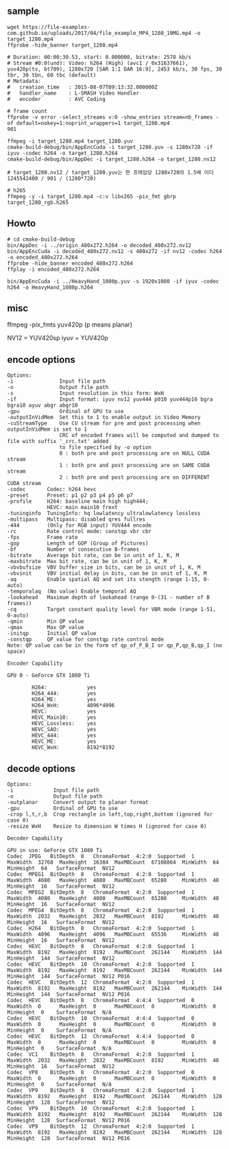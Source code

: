 ## sample

    wget https://file-examples-com.github.io/uploads/2017/04/file_example_MP4_1280_10MG.mp4 -o target_1280.mp4
    ffprobe -hide_banner target_1280.mp4
    
    # Duration: 00:00:30.53, start: 0.000000, bitrate: 2578 kb/s
    # Stream #0:0(und): Video: h264 (High) (avc1 / 0x31637661), yuv420p(tv, bt709), 1280x720 [SAR 1:1 DAR 16:9], 2453 kb/s, 30 fps, 30 tbr, 30 tbn, 60 tbc (default)
    # Metadata:
    #   creation_time   : 2015-08-07T09:13:32.000000Z
    #   handler_name    : L-SMASH Video Handler
    #   encoder         : AVC Coding

    # frame count    
    ffprobe -v error -select_streams v:0 -show_entries stream=nb_frames -of default=nokey=1:noprint_wrappers=1 target_1280.mp4
    901
    
    ffmpeg -i target_1280.mp4 target_1280.yuv
    cmake-build-debug/bin/AppEncCuda -i target_1280.yuv -s 1280x720 -if iyuv -codec h264 -o target_1280.h264
    cmake-build-debug/bin/AppDec -i target_1280.h264 -o target_1280.nv12

    # target_1280.nv12 / target_1280.yuv는 한 프레임당 1280x720의 1.5배 이다
    1245542400 / 901 / (1280*720)

    # h265
    ffmpeg -y -i target_1280.mp4 -c:v libx265 -pix_fmt gbrp target_1280_rgb.h265


## Howto

    # cd cmake-build-debug
    bin/AppDec -i ../origin_480x272.h264 -o decoded_480x272.nv12
    bin/AppEncCuda -i decoded_480x272.nv12 -s 480x272 -if nv12 -codec h264 -o encoded_480x272.h264
    ffprobe -hide_banner encoded_480x272.h264
    ffplay -i encoded_480x272.h264

    bin/AppEncCuda -i ../HeavyHand_1080p.yuv -s 1920x1080 -if iyuv -codec h264 -o HeavyHand_1080p.h264

## misc
ffmpeg -pix_fmts 
yuv420p (p means planar)

NV12 = YUV420sp
iyuv = YUV420p


## encode options

    Options:
    -i               Input file path
    -o               Output file path
    -s               Input resolution in this form: WxH
    -if              Input format: iyuv nv12 yuv444 p010 yuv444p16 bgra bgra10 ayuv abgr abgr10
    -gpu             Ordinal of GPU to use
    -outputInVidMem  Set this to 1 to enable output in Video Memory
    -cuStreamType    Use CU stream for pre and post processing when outputInVidMem is set to 1
                     CRC of encoded frames will be computed and dumped to file with suffix '_crc.txt' added
                     to file specified by -o option 
                     0 : both pre and post processing are on NULL CUDA stream
                     1 : both pre and post processing are on SAME CUDA stream
                     2 : both pre and post processing are on DIFFERENT CUDA stream
    -codec       Codec: h264 hevc
    -preset      Preset: p1 p2 p3 p4 p5 p6 p7
    -profile     H264: baseline main high high444; 
                 HEVC: main main10 frext
    -tuninginfo  TuningInfo: hq lowlatency ultralowlatency lossless
    -multipass   Multipass: disabled qres fullres
    -444         (Only for RGB input) YUV444 encode
    -rc          Rate control mode: constqp vbr cbr
    -fps         Frame rate
    -gop         Length of GOP (Group of Pictures)
    -bf          Number of consecutive B-frames
    -bitrate     Average bit rate, can be in unit of 1, K, M
    -maxbitrate  Max bit rate, can be in unit of 1, K, M
    -vbvbufsize  VBV buffer size in bits, can be in unit of 1, K, M
    -vbvinit     VBV initial delay in bits, can be in unit of 1, K, M
    -aq          Enable spatial AQ and set its stength (range 1-15, 0-auto)
    -temporalaq  (No value) Enable temporal AQ
    -lookahead   Maximum depth of lookahead (range 0-(31 - number of B frames))
    -cq          Target constant quality level for VBR mode (range 1-51, 0-auto)
    -qmin        Min QP value
    -qmax        Max QP value
    -initqp      Initial QP value
    -constqp     QP value for constqp rate control mode
    Note: QP value can be in the form of qp_of_P_B_I or qp_P,qp_B,qp_I (no space)
    
    Encoder Capability
    
    GPU 0 - GeForce GTX 1080 Ti
    
            H264:             yes
            H264_444:         yes
            H264_ME:          yes
            H264_WxH:         4096*4096
            HEVC:             yes
            HEVC_Main10:      yes
            HEVC_Lossless:    yes
            HEVC_SAO:         yes
            HEVC_444:         yes
            HEVC_ME:          yes
            HEVC_WxH:         8192*8192
    
## decode options

    Options:
    -i             Input file path
    -o             Output file path
    -outplanar     Convert output to planar format
    -gpu           Ordinal of GPU to use
    -crop l,t,r,b  Crop rectangle in left,top,right,bottom (ignored for case 0)
    -resize WxH    Resize to dimension W times H (ignored for case 0)
    
    Decoder Capability
    
    GPU in use: GeForce GTX 1080 Ti
    Codec  JPEG   BitDepth  8   ChromaFormat  4:2:0  Supported  1  MaxWidth  32768  MaxHeight  16384  MaxMBCount  67108864  MinWidth  64   MinHeight  64   SurfaceFormat  NV12       
    Codec  MPEG1  BitDepth  8   ChromaFormat  4:2:0  Supported  1  MaxWidth  4080   MaxHeight  4080   MaxMBCount  65280     MinWidth  48   MinHeight  16   SurfaceFormat  NV12       
    Codec  MPEG2  BitDepth  8   ChromaFormat  4:2:0  Supported  1  MaxWidth  4080   MaxHeight  4080   MaxMBCount  65280     MinWidth  48   MinHeight  16   SurfaceFormat  NV12       
    Codec  MPEG4  BitDepth  8   ChromaFormat  4:2:0  Supported  1  MaxWidth  2032   MaxHeight  2032   MaxMBCount  8192      MinWidth  48   MinHeight  16   SurfaceFormat  NV12       
    Codec  H264   BitDepth  8   ChromaFormat  4:2:0  Supported  1  MaxWidth  4096   MaxHeight  4096   MaxMBCount  65536     MinWidth  48   MinHeight  16   SurfaceFormat  NV12       
    Codec  HEVC   BitDepth  8   ChromaFormat  4:2:0  Supported  1  MaxWidth  8192   MaxHeight  8192   MaxMBCount  262144    MinWidth  144  MinHeight  144  SurfaceFormat  NV12       
    Codec  HEVC   BitDepth  10  ChromaFormat  4:2:0  Supported  1  MaxWidth  8192   MaxHeight  8192   MaxMBCount  262144    MinWidth  144  MinHeight  144  SurfaceFormat  NV12 P016  
    Codec  HEVC   BitDepth  12  ChromaFormat  4:2:0  Supported  1  MaxWidth  8192   MaxHeight  8192   MaxMBCount  262144    MinWidth  144  MinHeight  144  SurfaceFormat  NV12 P016  
    Codec  HEVC   BitDepth  8   ChromaFormat  4:4:4  Supported  0  MaxWidth  0      MaxHeight  0      MaxMBCount  0         MinWidth  0    MinHeight  0    SurfaceFormat  N/A        
    Codec  HEVC   BitDepth  10  ChromaFormat  4:4:4  Supported  0  MaxWidth  0      MaxHeight  0      MaxMBCount  0         MinWidth  0    MinHeight  0    SurfaceFormat  N/A        
    Codec  HEVC   BitDepth  12  ChromaFormat  4:4:4  Supported  0  MaxWidth  0      MaxHeight  0      MaxMBCount  0         MinWidth  0    MinHeight  0    SurfaceFormat  N/A        
    Codec  VC1    BitDepth  8   ChromaFormat  4:2:0  Supported  1  MaxWidth  2032   MaxHeight  2032   MaxMBCount  8192      MinWidth  48   MinHeight  16   SurfaceFormat  NV12       
    Codec  VP8    BitDepth  8   ChromaFormat  4:2:0  Supported  0  MaxWidth  0      MaxHeight  0      MaxMBCount  0         MinWidth  0    MinHeight  0    SurfaceFormat  N/A        
    Codec  VP9    BitDepth  8   ChromaFormat  4:2:0  Supported  1  MaxWidth  8192   MaxHeight  8192   MaxMBCount  262144    MinWidth  128  MinHeight  128  SurfaceFormat  NV12       
    Codec  VP9    BitDepth  10  ChromaFormat  4:2:0  Supported  1  MaxWidth  8192   MaxHeight  8192   MaxMBCount  262144    MinWidth  128  MinHeight  128  SurfaceFormat  NV12 P016  
    Codec  VP9    BitDepth  12  ChromaFormat  4:2:0  Supported  1  MaxWidth  8192   MaxHeight  8192   MaxMBCount  262144    MinWidth  128  MinHeight  128  SurfaceFormat  NV12 P016  
    

